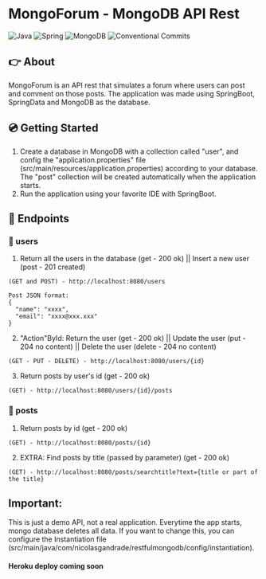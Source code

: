 # MongoForum - MongoDB API Rest
![Java](https://img.shields.io/badge/java-%23ED8B00.svg?style=for-the-badge&logo=java&logoColor=white)
![Spring](https://img.shields.io/badge/spring-%236DB33F.svg?style=for-the-badge&logo=spring&logoColor=white)
![MongoDB](https://img.shields.io/badge/MongoDB-%234ea94b.svg?style=for-the-badge&logo=mongodb&logoColor=white)
![Conventional Commits](https://img.shields.io/badge/Conventional%20Commits-1.0.0-yellow.svg)

## :point_right: About
MongoForum is an API rest that simulates a forum where users can post and comment on those posts. The application was made using SpringBoot, SpringData and MongoDB as the database.

## :cd: Getting Started
1. Create a database in MongoDB with a collection called "user", and config the "application.properties" file (src/main/resources/application.properties) 
according to your database. The "post" collection will be created automatically when the application starts.
2. Run the application using your favorite IDE with SpringBoot.

## :link: Endpoints
### :man: users
1. Return all the users in the database (get - 200 ok) || Insert a new user (post - 201 created)
```
(GET and POST) - http://localhost:8080/users

Post JSON format:
{
  "name": "xxxx",
  "email": "xxxx@xxx.xxx"
}
```


2. "Action"ById: Return the user (get - 200 ok) || Update the user (put - 204 no content) || Delete the user (delete - 204 no content)
```
(GET - PUT - DELETE) - http://localhost:8080/users/{id}
```


3. Return posts by user's id (get - 200 ok)
```
(GET) - http://localhost:8080/users/{id}/posts
```


### :postbox: posts
1. Return posts by id (get - 200 ok)
```
(GET) - http://localhost:8080/posts/{id}
```

2. EXTRA: Find posts by title (passed by parameter) (get - 200 ok)
```
(GET) - http://localhost:8080/posts/searchtitle?text={title or part of the title}
```

## Important:
This is just a demo API, not a real application. Everytime the app starts, mongo database deletes all data. If you want to change this, you can configure the 
Instantiation file (src/main/java/com/nicolasgandrade/restfulmongodb/config/instantiation).

#### Heroku deploy coming soon
